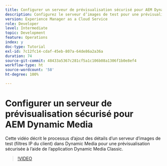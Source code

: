 ```yaml
---
title: Configurer un serveur de prévisualisation sécurisé pour AEM Dynamic Media
description: Configurez le serveur d’images de test pour une prévisualisation sécurisée à l’aide de l’application AEM Dynamic Media Classic.
version: Experience Manager as a Cloud Service
role: Developer
level: Intermediate
topic: Development
feature: Operations
index: y
doc-type: Tutorial
exl-id: 7c12fc14-cdaf-45eb-807a-64de86a2a36a
duration: 74
source-git-commit: 48433a5367c281cf5a1c106b08a1306f1b0e8ef4
workflow-type: ht
source-wordcount: '58'
ht-degree: 100%

---
```


# Configurer un serveur de prévisualisation sécurisé pour AEM Dynamic Media

Cette vidéo décrit le processus d’ajout des détails d’un serveur d’images de test (filtres IP du client) dans Dynamic Media pour une prévisualisation sécurisée à l’aide de l’application Dynamic Media Classic.

>[!VIDEO](https://video.tv.adobe.com/v/335462?quality=12&learn=on)
